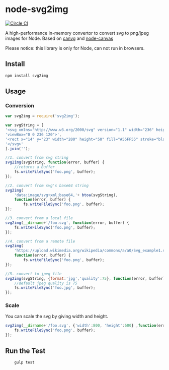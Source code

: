 # node-svg2img

[![Circle CI](https://circleci.com/gh/FuZhenn/node-svg2img.svg?style=svg)](https://circleci.com/gh/FuZhenn/node-svg2img)

A high-performance in-memory convertor to convert svg to png/jpeg images for Node.
Based on [canvg](https://github.com/gabelerner/canvg) and [node-canvas](https://github.com/Automattic/node-canvas)

Please notice: this library is only for Node, can not run in browsers.

## Install

```bash
npm install svg2img
```

## Usage
### Conversion
```javascript
var svg2img = require('svg2img');

var svgString = [
'<svg xmlns="http://www.w3.org/2000/svg" version="1.1" width="236" height="120" ',
'viewBox="0 0 236 120">',
'<rect x="14" y="23" width="200" height="50" fill="#55FF55" stroke="black" stroke-width="1" />',
'</svg>'
].join('');

//1. convert from svg string
svg2img(svgString, function(error, buffer) {
    //returns a Buffer
    fs.writeFileSync('foo.png', buffer);
});

//2. convert from svg's base64 string
svg2img(
    'data:image/svg+xml;base64,'+ btoa(svgString), 
    function(error, buffer) {
        fs.writeFileSync('foo.png', buffer);
});

//3. convert from a local file
svg2img(__dirname+'/foo.svg', function(error, buffer) {
    fs.writeFileSync('foo.png', buffer);
});

//4. convert from a remote file
svg2img(
    'https://upload.wikimedia.org/wikipedia/commons/a/a0/Svg_example1.svg', 
    function(error, buffer) {
        fs.writeFileSync('foo.png', buffer);
});

//5. convert to jpeg file
svg2img(svgString, {format:'jpg','quality':75}, function(error, buffer) {
    //default jpeg quality is 75
    fs.writeFileSync('foo.jpg', buffer);
});
```

### Scale
You can scale the svg by giving width and height.
```javascript
svg2img(__dirname+'/foo.svg', {'width':800, 'height':600} ,function(error, buffer) {
    fs.writeFileSync('foo.png', buffer);
});
```

## Run the Test
```bash
    gulp test
```
